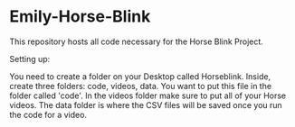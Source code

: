 # Emily-Horse-Blink
This repository hosts all code necessary for the Horse Blink Project.

Setting up:

You need to create a folder on your Desktop called Horseblink. Inside, create three folders: code, videos, data. You want to put this file in the folder called 'code'.
In the videos folder make sure to put all of your Horse videos. The data folder is where the CSV files will be saved once you run the code for a video.


